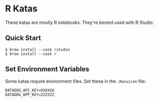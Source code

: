 # R Katas

These katas are mostly R notebooks. They're bested used with R Studio.

## Quick Start

```
$ brew install --cask rstudio
$ brew install --cask r
```

## Set Environment Variables

Some katas require environment files. Set these in the `.Renviron` file:

```
DATADOG_API_KEY=XXXXXX
DATADOG_APP_KEY=ZZZZZZ
```
